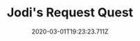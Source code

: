 ---
templateKey: blog-post
featuredpost: false
date: 2020-03-01T19:23:23.711Z
featuredimage: /img/quest_bg5.png
imgBg: quest_bg5
title: Jodi's Request Quest
description: Jodi needs a fresh cauliflower for a recipe she's making. She's asking you to bring her one.
reward: 350 & 1 Heart Jodi
tags:
  - Mail
  - spring
  - Spring 19
  - Jodi
  - Cauliflower
  - quest
---